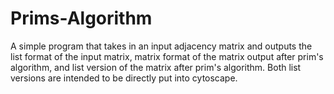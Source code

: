 # Prims-Algorithm
A simple program that takes in an input adjacency matrix and outputs the list format of the input matrix, matrix format of the matrix output after prim's algorithm, and list version of the matrix after prim's algorithm. Both list versions are intended to be directly put into cytoscape. 